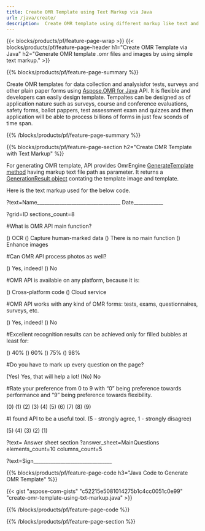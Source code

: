```yaml
---
title: Create OMR Template using Text Markup via Java
url: /java/create/
description:  Create OMR template using different markup like text and JSON via Java library.
---
```


{{< blocks/products/pf/feature-page-wrap >}}
{{< blocks/products/pf/feature-page-header h1="Create OMR Template via Java" h2="Generate OMR template .omr files and images by using simple text markup." >}}

{{% blocks/products/pf/feature-page-summary %}}

Create OMR templates for data collection and analysisfor tests, surveys and other plain paper forms using [Aspose.OMR for Java](https://products.aspose.com/omr/java) API. It is flexible and developers can easily design template. Tempaltes can be designed as of application nature such as surveys, course and conference evaluations, safety forms, ballot pappers, test assessment exam and quizzes and then application will be able to process billions of forms in just few sconds of time span.

{{% /blocks/products/pf/feature-page-summary  %}}

{{% blocks/products/pf/feature-page-section  h2="Create OMR Template with Text Markup" %}}

For generating OMR template, API provides OmrEngine [GenerateTemplate method](https://apireference.aspose.com/java/omr/com.aspose.omr/OmrEngine#generateTemplate-java.lang.String-) having markup text file path as parameter. It returns a [GenerationResult object](https://apireference.aspose.com/java/omr/com.aspose.omr/GenerationResult) contating the template image and template. 

Here is the text markup used for the below code.


?text=Name__________________________________ Date____________

?grid=ID sections_count=8 

#What is OMR API main function? 

 () OCR () Capture human-marked data () There is no main function () Enhance images 

#Can OMR API process photos as well? 

 () Yes, indeed! () No 

#OMR API is available on any platform, because it is: 

 () Cross-platform code () Cloud service 

#OMR API works with any kind of OMR forms: tests, exams, questionnaires, surveys, etc.

 () Yes, indeed! () No 

#Excellent recognition results can be achieved only for filled bubbles at least for: 

() 40% () 60% () 75% () 98% 

#Do you have to mark up every question on the page? 

(Yes) Yes, that will help a lot! (No) No 

#Rate your preference from 0 to 9 with “0” being preference towards performance and “9” being preference towards flexibility.

 (0) (1) (2) (3) (4) (5) (6) (7) (8) (9) 

#I found API to be a useful tool. (5 - strongly agree, 1 - strongly disagree)

 (5) (4) (3) (2) (1)

?text= Answer sheet section 
?answer_sheet=MainQuestions elements_count=10 columns_count=5

?text=Sign________________________________

{{% blocks/products/pf/feature-page-code h3="Java Code to Generate OMR Template" %}}

{{< gist "aspose-com-gists" "c52215e5081014275b1c4cc0051c0e99" "create-omr-template-using-txt-markup.java" >}}

{{% /blocks/products/pf/feature-page-code  %}}

{{% /blocks/products/pf/feature-page-section %}}